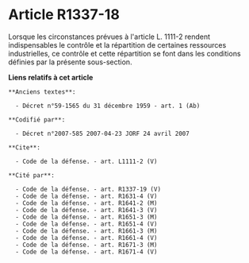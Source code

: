 # Article R1337-18

Lorsque les circonstances prévues à l'article L. 1111-2 rendent indispensables le contrôle et la répartition de certaines
ressources industrielles, ce contrôle et cette répartition se font dans les conditions définies par la présente sous-section.

**Liens relatifs à cet article**

	**Anciens textes**:

	  - Décret n°59-1565 du 31 décembre 1959 - art. 1 (Ab)

	**Codifié par**:

	  - Décret n°2007-585 2007-04-23 JORF 24 avril 2007

	**Cite**:

	  - Code de la défense. - art. L1111-2 (V)

	**Cité par**:

	  - Code de la défense. - art. R1337-19 (V)
	  - Code de la défense. - art. R1631-4 (V)
	  - Code de la défense. - art. R1641-2 (M)
	  - Code de la défense. - art. R1641-3 (V)
	  - Code de la défense. - art. R1651-3 (M)
	  - Code de la défense. - art. R1651-4 (V)
	  - Code de la défense. - art. R1661-3 (M)
	  - Code de la défense. - art. R1661-4 (V)
	  - Code de la défense. - art. R1671-3 (M)
	  - Code de la défense. - art. R1671-4 (V)
